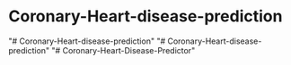 # Coronary-Heart-disease-prediction
"# Coronary-Heart-disease-prediction" 
"# Coronary-Heart-disease-prediction" 
"# Coronary-Heart-Disease-Predictor" 


